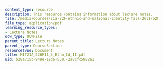 ```yaml
---
content_type: resource
description: This resource contains information about lecture notes.
file: /media/courses/21a-226-ethnic-and-national-identity-fall-2011/b28a715b949e12d655072a8cfc5882a1_MIT21A_226F11_3_Ethn_Id_II.pdf
file_type: application/pdf
learning_resource_types:
- Lecture Notes
ocw_type: OCWFile
parent_title: Lecture Notes
parent_type: CourseSection
resourcetype: Document
title: MIT21A_226F11_3_Ethn_Id_II.pdf
uid: b28a715b-949e-12d6-5507-2a8cfc5882a1
---
```

